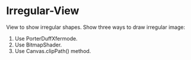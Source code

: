 # Irregular-View
View to show irregular shapes.
Show three ways to draw irregular image:
1. Use PorterDuffXfermode.
2. Use BitmapShader.
3. Use Canvas.clipPath() method.
